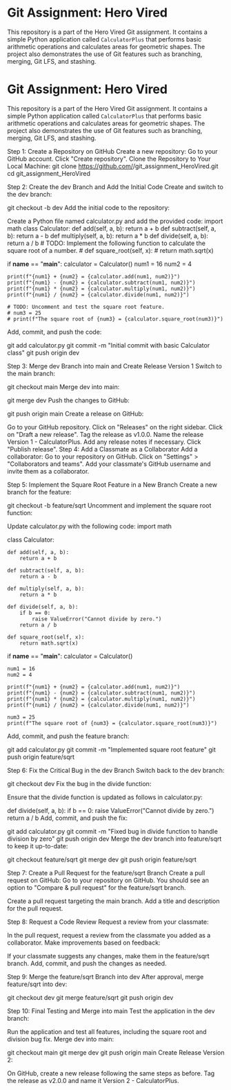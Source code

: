 # Git Assignment: Hero Vired

This repository is a part of the Hero Vired Git assignment. It contains a simple Python application called `CalculatorPlus` that performs basic arithmetic operations and calculates areas for geometric shapes. The project also demonstrates the use of Git features such as branching, merging, Git LFS, and stashing.

# Git Assignment: Hero Vired

This repository is a part of the Hero Vired Git assignment. It contains a simple Python application called `CalculatorPlus` that performs basic arithmetic operations and calculates areas for geometric shapes. The project also demonstrates the use of Git features such as branching, merging, Git LFS, and stashing.

Step 1: Create a Repository on GitHub
Create a new repository:
Go to your GitHub account.
Click "Create repository".
Clone the Repository to Your Local Machine:
git clone https://github.com/<YourUsername>/git_assignment_HeroVired.git
cd git_assignment_HeroVired

Step 2: Create the dev Branch and Add the Initial Code
Create and switch to the dev branch:

git checkout -b dev
Add the initial code to the repository:

Create a Python file named calculator.py and add the provided code:
import math
class Calculator:
    def add(self, a, b):
        return a + b
    def subtract(self, a, b):
        return a - b
    def multiply(self, a, b):
        return a * b
    def divide(self, a, b):
        return a / b
    # TODO: Implement the following function to calculate the square root of a number.
    # def square_root(self, x):
    #     return math.sqrt(x)

if __name__ == "__main__":
    calculator = Calculator()
    num1 = 16
    num2 = 4

    print(f"{num1} + {num2} = {calculator.add(num1, num2)}")
    print(f"{num1} - {num2} = {calculator.subtract(num1, num2)}")
    print(f"{num1} * {num2} = {calculator.multiply(num1, num2)}")
    print(f"{num1} / {num2} = {calculator.divide(num1, num2)}")

    # TODO: Uncomment and test the square root feature.
    # num3 = 25
    # print(f"The square root of {num3} = {calculator.square_root(num3)}")

Add, commit, and push the code:

git add calculator.py
git commit -m "Initial commit with basic Calculator class"
git push origin dev

Step 3: Merge dev Branch into main and Create Release Version 1
Switch to the main branch:

git checkout main
Merge dev into main:

git merge dev
Push the changes to GitHub:

git push origin main
Create a release on GitHub:

Go to your GitHub repository.
Click on "Releases" on the right sidebar.
Click on "Draft a new release".
Tag the release as v1.0.0.
Name the release Version 1 - CalculatorPlus.
Add any release notes if necessary.
Click "Publish release".
Step 4: Add a Classmate as a Collaborator
Add a collaborator:
Go to your repository on GitHub.
Click on "Settings" > "Collaborators and teams".
Add your classmate's GitHub username and invite them as a collaborator.

Step 5: Implement the Square Root Feature in a New Branch
Create a new branch for the feature:

git checkout -b feature/sqrt
Uncomment and implement the square root function:

Update calculator.py with the following code:
import math

class Calculator:

    def add(self, a, b):
        return a + b

    def subtract(self, a, b):
        return a - b

    def multiply(self, a, b):
        return a * b

    def divide(self, a, b):
        if b == 0:
            raise ValueError("Cannot divide by zero.")
        return a / b

    def square_root(self, x):
        return math.sqrt(x)

if __name__ == "__main__":
    calculator = Calculator()

    num1 = 16
    num2 = 4

    print(f"{num1} + {num2} = {calculator.add(num1, num2)}")
    print(f"{num1} - {num2} = {calculator.subtract(num1, num2)}")
    print(f"{num1} * {num2} = {calculator.multiply(num1, num2)}")
    print(f"{num1} / {num2} = {calculator.divide(num1, num2)}")

    num3 = 25
    print(f"The square root of {num3} = {calculator.square_root(num3)}")
Add, commit, and push the feature branch:

git add calculator.py
git commit -m "Implemented square root feature"
git push origin feature/sqrt

Step 6: Fix the Critical Bug in the dev Branch
Switch back to the dev branch:

git checkout dev
Fix the bug in the divide function:

Ensure that the divide function is updated as follows in calculator.py:

def divide(self, a, b):
    if b == 0:
        raise ValueError("Cannot divide by zero.")
    return a / b
Add, commit, and push the fix:

git add calculator.py
git commit -m "Fixed bug in divide function to handle division by zero"
git push origin dev
Merge the dev branch into feature/sqrt to keep it up-to-date:


git checkout feature/sqrt
git merge dev
git push origin feature/sqrt

Step 7: Create a Pull Request for the feature/sqrt Branch
Create a pull request on GitHub:
Go to your repository on GitHub.
You should see an option to "Compare & pull request" for the feature/sqrt branch.

Create a pull request targeting the main branch.
Add a title and description for the pull request.

Step 8: Request a Code Review
Request a review from your classmate:

In the pull request, request a review from the classmate you added as a collaborator.
Make improvements based on feedback:

If your classmate suggests any changes, make them in the feature/sqrt branch.
Add, commit, and push the changes as needed.

Step 9: Merge the feature/sqrt Branch into dev
After approval, merge feature/sqrt into dev:

git checkout dev
git merge feature/sqrt
git push origin dev

Step 10: Final Testing and Merge into main
Test the application in the dev branch:

Run the application and test all features, including the square root and division bug fix.
Merge dev into main:

git checkout main
git merge dev
git push origin main
Create Release Version 2:

On GitHub, create a new release following the same steps as before.
Tag the release as v2.0.0 and name it Version 2 - CalculatorPlus.